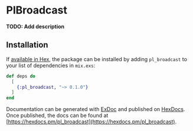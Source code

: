 # PlBroadcast

**TODO: Add description**

## Installation

If [available in Hex](https://hex.pm/docs/publish), the package can be installed
by adding `pl_broadcast` to your list of dependencies in `mix.exs`:

```elixir
def deps do
  [
    {:pl_broadcast, "~> 0.1.0"}
  ]
end
```

Documentation can be generated with [ExDoc](https://github.com/elixir-lang/ex_doc)
and published on [HexDocs](https://hexdocs.pm). Once published, the docs can
be found at [https://hexdocs.pm/pl_broadcast](https://hexdocs.pm/pl_broadcast).

